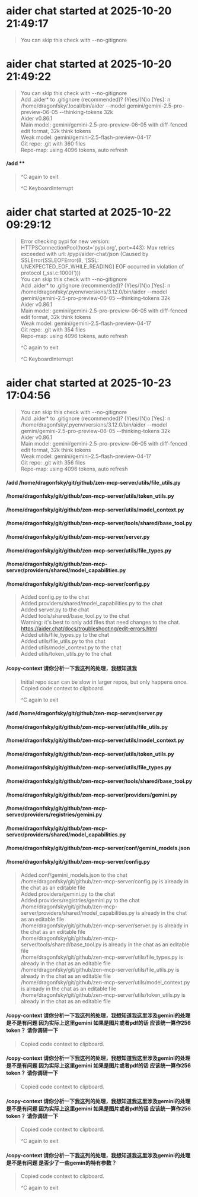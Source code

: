 
# aider chat started at 2025-10-20 21:49:17

> You can skip this check with --no-gitignore  

# aider chat started at 2025-10-20 21:49:22

> You can skip this check with --no-gitignore  
> Add .aider* to .gitignore (recommended)? (Y)es/(N)o [Yes]: n  
> /home/dragonfsky/.local/bin/aider --model gemini/gemini-2.5-pro-preview-06-05 --thinking-tokens 32k  
> Aider v0.86.1  
> Main model: gemini/gemini-2.5-pro-preview-06-05 with diff-fenced edit format, 32k think tokens  
> Weak model: gemini/gemini-2.5-flash-preview-04-17  
> Git repo: .git with 360 files  
> Repo-map: using 4096 tokens, auto refresh  

#### /add **  
>  
>  
> ^C again to exit  
>  
>  
> ^C KeyboardInterrupt  

# aider chat started at 2025-10-22 09:29:12

> Error checking pypi for new version: HTTPSConnectionPool(host='pypi.org', port=443): Max retries exceeded with url: /pypi/aider-chat/json (Caused by SSLError(SSLEOFError(8, '[SSL: UNEXPECTED_EOF_WHILE_READING] EOF occurred in violation of protocol (_ssl.c:1000)')))  
> You can skip this check with --no-gitignore  
> Add .aider* to .gitignore (recommended)? (Y)es/(N)o [Yes]: n  
> /home/dragonfsky/.pyenv/versions/3.12.0/bin/aider --model gemini/gemini-2.5-pro-preview-06-05 --thinking-tokens 32k  
> Aider v0.86.1  
> Main model: gemini/gemini-2.5-pro-preview-06-05 with diff-fenced edit format, 32k think tokens  
> Weak model: gemini/gemini-2.5-flash-preview-04-17  
> Git repo: .git with 354 files  
> Repo-map: using 4096 tokens, auto refresh  
>  
>  
> ^C again to exit  
>  
>  
> ^C KeyboardInterrupt  

# aider chat started at 2025-10-23 17:04:56

> You can skip this check with --no-gitignore  
> Add .aider* to .gitignore (recommended)? (Y)es/(N)o [Yes]: n  
> /home/dragonfsky/.pyenv/versions/3.12.0/bin/aider --model gemini/gemini-2.5-pro-preview-06-05 --thinking-tokens 32k  
> Aider v0.86.1  
> Main model: gemini/gemini-2.5-pro-preview-06-05 with diff-fenced edit format, 32k think tokens  
> Weak model: gemini/gemini-2.5-flash-preview-04-17  
> Git repo: .git with 356 files  
> Repo-map: using 4096 tokens, auto refresh  

#### /add /home/dragonfsky/git/github/zen-mcp-server/utils/file_utils.py  
####   /home/dragonfsky/git/github/zen-mcp-server/utils/token_utils.py  
####   /home/dragonfsky/git/github/zen-mcp-server/utils/model_context.py  
####   /home/dragonfsky/git/github/zen-mcp-server/tools/shared/base_tool.py  
####   /home/dragonfsky/git/github/zen-mcp-server/server.py  
####   /home/dragonfsky/git/github/zen-mcp-server/utils/file_types.py  
####   /home/dragonfsky/git/github/zen-mcp-server/providers/shared/model_capabilities.py  
####   /home/dragonfsky/git/github/zen-mcp-server/config.py  
> Added config.py to the chat  
> Added providers/shared/model_capabilities.py to the chat  
> Added server.py to the chat  
> Added tools/shared/base_tool.py to the chat  
> Warning: it's best to only add files that need changes to the chat.  
> https://aider.chat/docs/troubleshooting/edit-errors.html  
> Added utils/file_types.py to the chat  
> Added utils/file_utils.py to the chat  
> Added utils/model_context.py to the chat  
> Added utils/token_utils.py to the chat  

#### /copy-context 请你分析一下我这列的处理，我想知道我  
> Initial repo scan can be slow in larger repos, but only happens once.  
> Copied code context to clipboard.  
>  
>  
> ^C again to exit  

#### /add  /home/dragonfsky/git/github/zen-mcp-server/server.py  
####   /home/dragonfsky/git/github/zen-mcp-server/utils/file_utils.py  
####   /home/dragonfsky/git/github/zen-mcp-server/utils/model_context.py  
####   /home/dragonfsky/git/github/zen-mcp-server/utils/token_utils.py  
####   /home/dragonfsky/git/github/zen-mcp-server/utils/file_types.py  
####   /home/dragonfsky/git/github/zen-mcp-server/tools/shared/base_tool.py  
####   /home/dragonfsky/git/github/zen-mcp-server/providers/gemini.py  
####   /home/dragonfsky/git/github/zen-mcp-server/providers/registries/gemini.py  
####   /home/dragonfsky/git/github/zen-mcp-server/providers/shared/model_capabilities.py  
####   /home/dragonfsky/git/github/zen-mcp-server/conf/gemini_models.json  
####   /home/dragonfsky/git/github/zen-mcp-server/config.py  
> Added conf/gemini_models.json to the chat  
> /home/dragonfsky/git/github/zen-mcp-server/config.py is already in the chat as an editable file  
> Added providers/gemini.py to the chat  
> Added providers/registries/gemini.py to the chat  
> /home/dragonfsky/git/github/zen-mcp-server/providers/shared/model_capabilities.py is already in the chat as an editable file  
> /home/dragonfsky/git/github/zen-mcp-server/server.py is already in the chat as an editable file  
> /home/dragonfsky/git/github/zen-mcp-server/tools/shared/base_tool.py is already in the chat as an editable file  
> /home/dragonfsky/git/github/zen-mcp-server/utils/file_types.py is already in the chat as an editable file  
> /home/dragonfsky/git/github/zen-mcp-server/utils/file_utils.py is already in the chat as an editable file  
> /home/dragonfsky/git/github/zen-mcp-server/utils/model_context.py is already in the chat as an editable file  
> /home/dragonfsky/git/github/zen-mcp-server/utils/token_utils.py is already in the chat as an editable file  

#### /copy-context 请你分析一下我这列的处理，我想知道我这里涉及gemini的处理是不是有问题 因为实际上这里gemini 如果是图片或者pdf的话 应该统一算作256 token？ 请你调研一下  
> Copied code context to clipboard.  

#### /copy-context 请你分析一下我这列的处理，我想知道我这里涉及gemini的处理是不是有问题 因为实际上这里gemini 如果是图片或者pdf的话 应该统一算作256 token？ 请你调研一下  
> Copied code context to clipboard.  

#### /copy-context 请你分析一下我这列的处理，我想知道我这里涉及gemini的处理是不是有问题 因为实际上这里gemini 如果是图片或者pdf的话 应该统一算作256 token？ 请你调研一下  
> Copied code context to clipboard.  
>  
>  
> ^C again to exit  

#### /copy-context 请你分析一下我这列的处理，我想知道我这里涉及gemini的处理是不是有问题 是否少了一些gemin的特有参数？  
> Copied code context to clipboard.  
>  
>  
> ^C again to exit  
